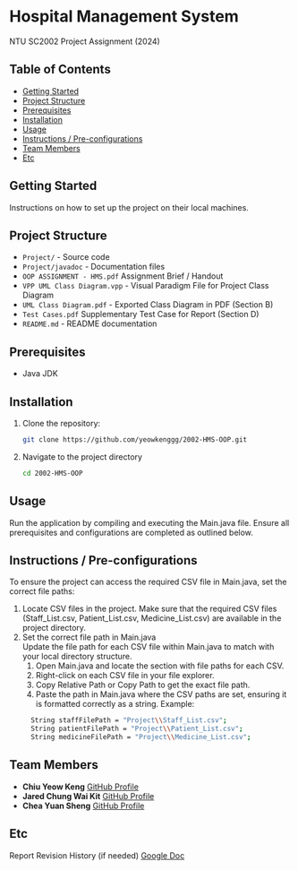 # Hospital Management System
NTU SC2002 Project Assignment (2024)

## Table of Contents
- [Getting Started](#getting-started)
- [Project Structure](#project-structure)
- [Prerequisites](#prerequisites)
- [Installation](#installation)
- [Usage](#usage)
- [Instructions / Pre-configurations](#instructions--pre-configurations)
- [Team Members](#team-members)
- [Etc](#etc)

## Getting Started
Instructions on how to set up the project on their local machines.

## Project Structure
- `Project/` - Source code
- `Project/javadoc` - Documentation files
- `OOP ASSIGNMENT - HMS.pdf` Assignment Brief / Handout 
- `VPP UML Class Diagram.vpp` - Visual Paradigm File for Project Class Diagram
- `UML Class Diagram.pdf` - Exported Class Diagram in PDF (Section B)
- `Test Cases.pdf` Supplementary Test Case for Report (Section D)
- `README.md` - README documentation

## Prerequisites
- Java JDK

## Installation
1. Clone the repository:
   ```bash
   git clone https://github.com/yeowkenggg/2002-HMS-OOP.git
   ```

2. Navigate to the project directory
    ```bash
    cd 2002-HMS-OOP
    ```

## Usage
Run the application by compiling and executing the Main.java file. Ensure all prerequisites and configurations are completed as outlined below.

## Instructions / Pre-configurations
To ensure the project can access the required CSV file in Main.java, set the correct file paths:
1. Locate CSV files in the project.
    Make sure that the required CSV files (Staff_List.csv, Patient_List.csv, Medicine_List.csv) are available in the project directory.
2. Set the correct file path in Main.java  
    Update the file path for each CSV file within Main.java to match with your local directory structure.
    1. Open Main.java and locate the section with file paths for each CSV.
    2. Right-click on each CSV file in your file explorer.
    3. Copy Relative Path or Copy Path to get the exact file path.
    4. Paste the path in Main.java where the CSV paths are set, ensuring it is formatted correctly as a string.
      Example:
      ```bash
        String staffFilePath = "Project\\Staff_List.csv";  
        String patientFilePath = "Project\\Patient_List.csv";  
        String medicineFilePath = "Project\\Medicine_List.csv";
      ```

## Team Members

- **Chiu Yeow Keng** [GitHub Profile](https://github.com/yeowkenggg)
- **Jared Chung Wai Kit** [GitHub Profile](https://github.com/RiceCookerEXE)
- **Chea Yuan Sheng** [GitHub Profile](https://github.com/CysXX)

## Etc

Report Revision History (if needed)
[Google Doc](https://docs.google.com/document/d/1Gw4YAYQy0c_BEW8aioORywS3iYdmaB-PtTUgvxHh_fs/edit?usp=sharing)
